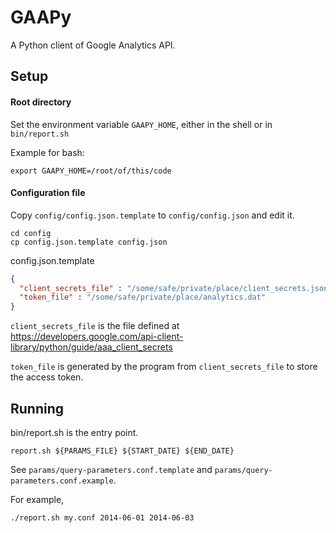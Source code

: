 # GAAPy
A Python client of Google Analytics API.

## Setup

#### Root directory
Set the environment variable `GAAPY_HOME`, either in the shell or 
in `bin/report.sh`

Example for bash:
```Shell
export GAAPY_HOME=/root/of/this/code
```

#### Configuration file

Copy `config/config.json.template` to `config/config.json` and edit it.
```Shell
cd config
cp config.json.template config.json
```

config.json.template
```JSON
{
  "client_secrets_file" : "/some/safe/private/place/client_secrets.json",
  "token_file" : "/some/safe/private/place/analytics.dat"
}
```

`client_secrets_file` is the file defined at
https://developers.google.com/api-client-library/python/guide/aaa_client_secrets

`token_file` is generated by the program from `client_secrets_file` to store
the access token.

## Running

bin/report.sh is the entry point.

```Shell
report.sh ${PARAMS_FILE} ${START_DATE} ${END_DATE}
```

See `params/query-parameters.conf.template` and
`params/query-parameters.conf.example`.

For example,

```Shell
./report.sh my.conf 2014-06-01 2014-06-03
 ```
